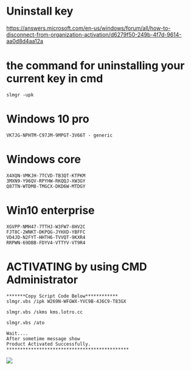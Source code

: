 # Uninstall key
https://answers.microsoft.com/en-us/windows/forum/all/how-to-disconnect-from-organization-activation/d6279f50-249b-4f7d-9614-aa0d8d4aa12a

# the command for uninstalling your current key in cmd 
```
slmgr -upk
```

#  Windows 10 pro
``` 
VK7JG-NPHTM-C97JM-9MPGT-3V66T - generic
```
# Windows core
```
X4XQN-VMKJH-7TCVD-TB3QT-KTPKM
3MXN9-Y96QV-RPYHW-RKQQJ-XW3GY
Q87TN-WTDM8-TMGCX-DKD6W-MTDGY
```
# Win10 enterprise
```
XGVPP-NMH47-7TTHJ-W3FW7-8HV2C
FJT8C-2WNKT-DKPQG-JYHXD-YBFFC
VD4JD-N2FYT-HHTH6-TVVQT-9KXR4
RRPWN-69DBB-FDYV4-VTTYV-VT9R4
```
# ACTIVATING by using CMD Administrator
```
*******Copy Script Code Below************
slmgr.vbs /ipk W269N-WFGWX-YVC9B-4J6C9-T83GX

slmgr.vbs /skms kms.lotro.cc
     
slmgr.vbs /ato

Wait....
After sometime message show
Product Activated Successfully.
*********************************************
```
![](https://github.com/nu11secur1ty/Windows/blob/master/ACTIVATING/screen/Capture.PNG)

